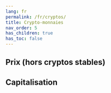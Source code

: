 ```yaml
---
lang: fr
permalink: /fr/cryptos/
title: Crypto-monnaies
nav_order: 5
has_children: true
has_toc: false
---
```


## Prix (hors cryptos stables)

<script src="https://widgets.coingecko.com/coingecko-coin-compare-chart-widget.js"></script>
<coingecko-coin-compare-chart-widget coin-ids="cardano,binancecoin,bitcoin,pancakeswap-token,ethereum,midas" currency="eur" locale="fr"></coingecko-coin-compare-chart-widget>


## Capitalisation

<script src="https://widgets.coingecko.com/coingecko-coin-heatmap-widget.js"></script>
<coingecko-coin-heatmap-widget height="450" locale="fr"></coingecko-coin-heatmap-widget>

